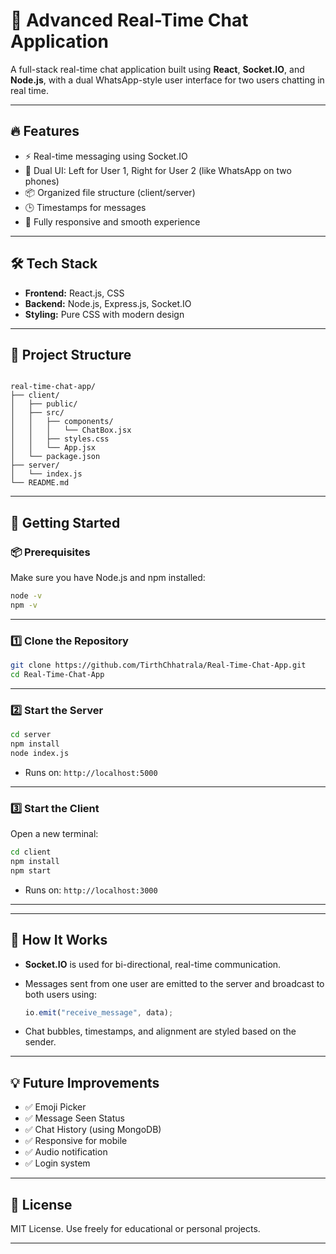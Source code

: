 # 💬 Advanced Real-Time Chat Application

A full-stack real-time chat application built using **React**, **Socket.IO**, and **Node.js**, with a dual WhatsApp-style user interface for two users chatting in real time.
 
---

## 🔥 Features

- ⚡ Real-time messaging using Socket.IO
- 📱 Dual UI: Left for User 1, Right for User 2 (like WhatsApp on two phones)
- 📦 Organized file structure (client/server)
- 🕒 Timestamps for messages
- 🎯 Fully responsive and smooth experience

---

## 🛠️ Tech Stack

- **Frontend:** React.js, CSS
- **Backend:** Node.js, Express.js, Socket.IO
- **Styling:** Pure CSS with modern design

---

## 📁 Project Structure

```

real-time-chat-app/
├── client/
│   ├── public/
│   ├── src/
│   │   ├── components/
│   │   │   └── ChatBox.jsx
│   │   ├── styles.css
│   │   └── App.jsx
│   └── package.json
├── server/
│   └── index.js
└── README.md

````

---

## 🚀 Getting Started

### 📦 Prerequisites

Make sure you have Node.js and npm installed:

```bash
node -v
npm -v
````

---

### 1️⃣ Clone the Repository

```bash
git clone https://github.com/TirthChhatrala/Real-Time-Chat-App.git
cd Real-Time-Chat-App
```

---

### 2️⃣ Start the Server

```bash
cd server
npm install
node index.js
```

* Runs on: `http://localhost:5000`

---

### 3️⃣ Start the Client

Open a new terminal:

```bash
cd client
npm install
npm start
```

* Runs on: `http://localhost:3000`

---

---

## 📌 How It Works

* **Socket.IO** is used for bi-directional, real-time communication.
* Messages sent from one user are emitted to the server and broadcast to both users using:

  ```js
  io.emit("receive_message", data);
  ```
* Chat bubbles, timestamps, and alignment are styled based on the sender.

---

## 💡 Future Improvements

* ✅ Emoji Picker
* ✅ Message Seen Status
* ✅ Chat History (using MongoDB)
* ✅ Responsive for mobile
* ✅ Audio notification
* ✅ Login system

---

## 📄 License

MIT License. Use freely for educational or personal projects.

---
